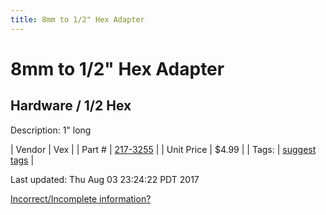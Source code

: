 ```yaml
---
title: 8mm to 1/2" Hex Adapter
---
```


# 8mm to 1/2" Hex Adapter
## Hardware / 1/2 Hex
Description: 	1" long 

| Vendor | Vex | 
| Part # | [217-3255](http://www.vexrobotics.com/vexpro/hardware/217-3255.html) | 
| Unit Price | $4.99 | 
| Tags: | [suggest tags](https://docs.google.com/forms/d/e/1FAIpQLSeWyY8v3RgOty-MyWmh9U0iivNYN_molChYyS-0U-o-kOAv_g/viewform) | 

Last updated: Thu Aug 03 23:24:22 PDT 2017

 [Incorrect/Incomplete information?](https://docs.google.com/forms/d/e/1FAIpQLSeWyY8v3RgOty-MyWmh9U0iivNYN_molChYyS-0U-o-kOAv_g/viewform)